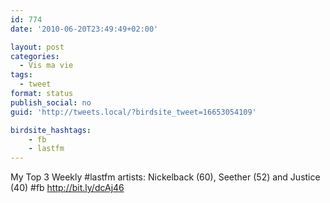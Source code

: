 ```yaml
---
id: 774
date: '2010-06-20T23:49:49+02:00'

layout: post
categories:
  - Vis ma vie
tags:
  - tweet
format: status
publish_social: no
guid: 'http://tweets.local/?birdsite_tweet=16653054109'

birdsite_hashtags:
    - fb
    - lastfm
---
```


My Top 3 Weekly #lastfm artists: Nickelback (60), Seether (52) and Justice (40) #fb http://bit.ly/dcAj46